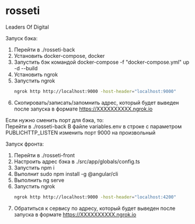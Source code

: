 # rosseti
Leaders Of Digital

Запуск бэка:

1. Перейти в ./rosseti-back
1. Установить docker-compose, docker
1. Запустить бэк командой docker-compose -f "docker-compose.yml" up -d --build
1. Установить ngrok
1. Запустить ngrok 
   ```bash
   ngrok http http://localhost:9000 -host-header="localhost:9000"  
   ```
1. Скопировать/записать/запомнить адрес, который будет выведен после запуска в формате https://XXXXXXXXXX.ngrok.io 
  
Если нужно сменить порт для бэка, то:  
Перейти в ./rosseti-back
В файле variables.env в строке с параметром PUBLICHTTP_LISTEN изменить порт 9000 на произвольный

Запуск фронта:
1. Перейти в ./rosseti-front
1. Настроить адрес бэка в ./src/app/globals/config.ts
1. Запустить npm i
1. Выполнит sudo npm install -g @angular/cli
1. Выполнить ng serve
1. Запустить ngrok 
   ```bash
   ngrok http http://localhost:9000 -host-header="localhost:4200"  
   ```
1. Обратиться к сервису по адресу, который будет выведен после запуска в формате https://XXXXXXXXXX.ngrok.io

